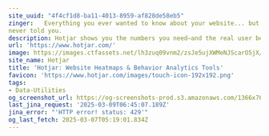 ```yaml
---
site_uuid: "4f4cf1d8-ba11-4013-8959-af828de58eb5"
zinger:   Everything you ever wanted to know about your website... but your analytics
never told you.
description: Hotjar shows you the numbers you need—and the real user behavior behind them
url: 'https://www.hotjar.com/'
image: https://images.ctfassets.net/lh3zuq09vnm2/zsJe5ujXWMeNJScarO5jX/92ee747a96ef4a5998f9a1b10b2bb737/hotjar_og_image_Jul22.png
site_name: Hotjar
title: 'Hotjar: Website Heatmaps & Behavior Analytics Tools'
favicon: 'https://www.hotjar.com/images/touch-icon-192x192.png'
tags:
- Data-Utilities
og_screenshot_url: https://og-screenshots-prod.s3.amazonaws.com/1366x768/80/false/5731b85f9568f26f62c871acb318d48bbfcf7c51040d75c319683906e63a4b6c.jpeg
last_jina_request: '2025-03-09T06:45:07.189Z'
jina_error: "'HTTP error! status: 429'"
og_last_fetch: 2025-03-07T05:19:01.834Z
---
```


